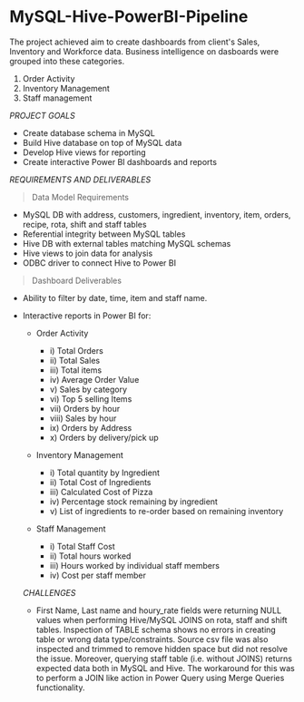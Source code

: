 # MySQL-Hive-PowerBI-Pipeline

The project achieved aim to create dashboards from client's Sales, Inventory and Workforce data. Business intelligence on dasboards were grouped into these categories. 
1. Order Activity
2. Inventory Management
3. Staff management

*PROJECT GOALS*
- Create database schema in MySQL
- Build Hive database on top of MySQL data
- Develop Hive views for reporting
- Create interactive Power BI dashboards and reports

*REQUIREMENTS AND DELIVERABLES*
> Data Model Requirements
* MySQL DB with address, customers, ingredient, inventory, item, orders, recipe, rota, shift and staff tables
* Referential integrity between MySQL tables
* Hive DB with external tables matching MySQL schemas
* Hive views to join data for analysis 
* ODBC driver to connect Hive to Power BI

  
> Dashboard Deliverables 
* Ability to filter by date, time, item and staff name.
* Interactive reports in Power BI for:
  * Order Activity
     * i) Total Orders
     * ii) Total Sales
     * iii) Total items
     * iv) Average Order Value
     * v) Sales by category
     * vi) Top 5 selling Items
     * vii) Orders by hour
     * viii) Sales by hour
     * ix) Orders by Address
     * x) Orders by delivery/pick up
       
  * Inventory Management
    * i) Total quantity by Ingredient
    * ii) Total Cost of Ingredients
    * iii) Calculated Cost of Pizza
    * iv) Percentage stock remaining by ingredient
    * v) List of ingredients to re-order based on remaining inventory

  * Staff Management
    * i)  Total Staff Cost
    * ii) Total hours worked
    * iii) Hours worked by individual staff members
    * iv) Cost per staff member

  *CHALLENGES*
  - First Name, Last name and houry_rate fields were returning NULL values when performing Hive/MySQL JOINS on rota, staff and shift tables. Inspection of TABLE schema shows no errors in creating table or wrong data type/constraints. Source csv file was also inspected and trimmed to remove hidden space but did not resolve the issue. Moreover, querying staff table (i.e. without JOINS) returns expected data both in MySQL and Hive. The workaround for this was to perform a JOIN like action in Power Query using Merge Queries functionality.
         
